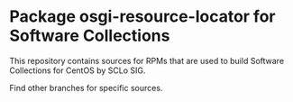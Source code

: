 # Package osgi-resource-locator for Software Collections

This repository contains sources for RPMs that are used
to build Software Collections for CentOS by SCLo SIG.

Find other branches for specific sources.
